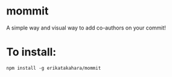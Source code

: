 # mommit

A simple way and visual way to add co-authors on your commit!

# To install:

`npm install -g erikatakahara/mommit`